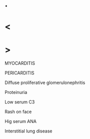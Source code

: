 # .

# <

# >

MYOCARDITIS

PERICARDITIS

Diffuse proliferative glomerulonephritis

Proteinuria

Low serum C3

Rash on face

Hig serum ANA

Interstitial lung disease

